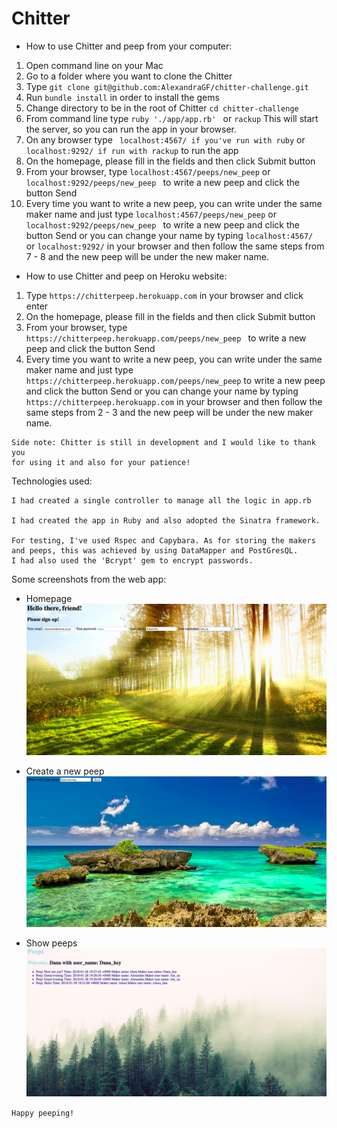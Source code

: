 Chitter
=================

* How to use Chitter and peep from your computer:

1. Open command line on your Mac
2. Go to a folder where you want to clone the Chitter
3. Type ```git clone git@github.com:AlexandraGF/chitter-challenge.git```
4. Run ```bundle install``` in order to install the gems
4. Change directory to be in the root of Chitter ```cd chitter-challenge```
5. From command line type ```ruby './app/app.rb' ``` or ```rackup```
This will start the server, so you can run the app in your browser.
6. On any browser type ``` localhost:4567/ if you've run with ruby``` or ```localhost:9292/ if run with rackup``` to run the app
7. On the homepage, please fill in the fields and then click Submit button
8. From your browser, type ``` localhost:4567/peeps/new_peep ``` or ```localhost:9292/peeps/new_peep ``` to write a new peep and click the button Send
9. Every time you want to write a new peep, you can write under the same maker name and just type ``` localhost:4567/peeps/new_peep ``` or ```localhost:9292/peeps/new_peep ``` to write a new peep and click the button Send or you can change your name by typing ```localhost:4567/ ``` or ```localhost:9292/``` in your browser and then follow the same steps from 7 - 8 and the new peep will be under the new maker name.

* How to use Chitter and peep on Heroku website:

1. Type ```https://chitterpeep.herokuapp.com``` in your browser and click enter
2. On the homepage, please fill in the fields and then click Submit button
3. From your browser, type ```https://chitterpeep.herokuapp.com/peeps/new_peep ``` to write a new peep and click the button Send
4. Every time you want to write a new peep, you can write under the same maker name and just type ``` https://chitterpeep.herokuapp.com/peeps/new_peep ``` to write a new peep and click the button Send or you can change your name by typing ```https://chitterpeep.herokuapp.com``` in your browser and then follow the same steps from 2 - 3 and the new peep will be under the new maker name.


```
Side note: Chitter is still in development and I would like to thank you
for using it and also for your patience!
```

Technologies used:

```
I had created a single controller to manage all the logic in app.rb

I had created the app in Ruby and also adopted the Sinatra framework.

For testing, I've used Rspec and Capybara. As for storing the makers
and peeps, this was achieved by using DataMapper and PostGresQL.
I had also used the 'Bcrypt' gem to encrypt passwords.

```

Some screenshots from the web app:
* Homepage
![alt tag](https://github.com/AlexandraGF/chitter-challenge/blob/master/public/screenshots/homepage.png)

* Create a new peep
![alt tag](https://github.com/AlexandraGF/chitter-challenge/blob/master/public/screenshots/peep.png)

* Show peeps
![alt tag](https://github.com/AlexandraGF/chitter-challenge/blob/master/public/screenshots/peeps.png)

``` Happy peeping! ```
